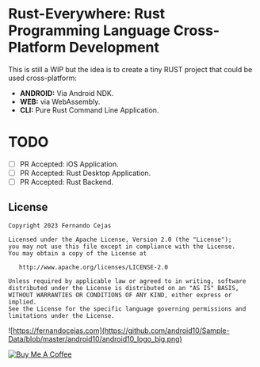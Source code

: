 # Rust-Everywhere: Rust Programming Language Cross-Platform Development

This is still a WIP but the idea is to create a tiny RUST project that could be used cross-platform:

 - **ANDROID:** Via Android NDK.
 - **WEB:** via WebAssembly.
 - **CLI:** Pure Rust Command Line Application.

# TODO

 - [ ] PR Accepted: iOS Application.
 - [ ] PR Accepted: Rust Desktop Application.
 - [ ] PR Accepted: Rust Backend.

## License

    Copyright 2023 Fernando Cejas

    Licensed under the Apache License, Version 2.0 (the "License");
    you may not use this file except in compliance with the License.
    You may obtain a copy of the License at

       http://www.apache.org/licenses/LICENSE-2.0

    Unless required by applicable law or agreed to in writing, software
    distributed under the License is distributed on an "AS IS" BASIS,
    WITHOUT WARRANTIES OR CONDITIONS OF ANY KIND, either express or implied.
    See the License for the specific language governing permissions and
    limitations under the License.


![https://fernandocejas.com](https://github.com/android10/Sample-Data/blob/master/android10/android10_logo_big.png)

<a href="https://www.buymeacoffee.com/android10" target="_blank"><img src="https://www.buymeacoffee.com/assets/img/custom_images/orange_img.png" alt="Buy Me A Coffee" style="height: auto !important;width: auto !important;" ></a>
